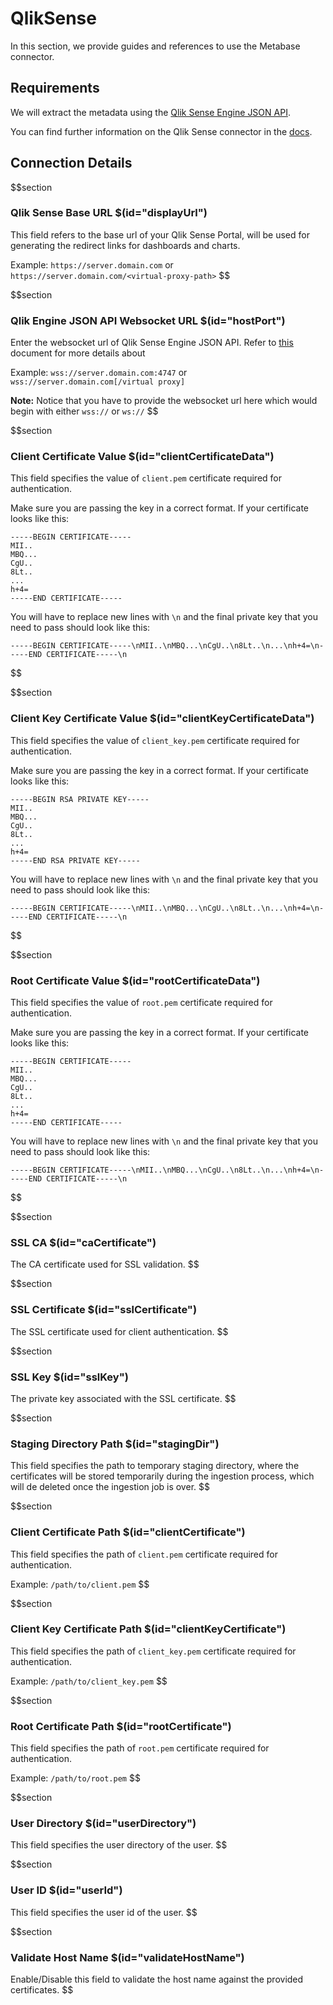 # QlikSense

In this section, we provide guides and references to use the Metabase connector.

## Requirements

We will extract the metadata using the <a href="https://help.qlik.com/en-US/sense-developer/May2023/Subsystems/EngineAPI/Content/Sense_EngineAPI/introducing-engine-API.htm" target="_blank">Qlik Sense Engine JSON API</a>.

You can find further information on the Qlik Sense connector in the <a href="https://docs.open-metadata.org/connectors/dashboard/qliksense" target="_blank">docs</a>.

## Connection Details

$$section
### Qlik Sense Base URL $(id="displayUrl")

This field refers to the base url of your Qlik Sense Portal, will be used for generating the redirect links for dashboards and charts. 

Example: `https://server.domain.com` or `https://server.domain.com/<virtual-proxy-path>`
$$

$$section
### Qlik Engine JSON API Websocket URL $(id="hostPort")

Enter the websocket url of Qlik Sense Engine JSON API. Refer to <a href="https://help.qlik.com/en-US/sense-developer/May2023/Subsystems/EngineAPI/Content/Sense_EngineAPI/GettingStarted/connecting-to-engine-api.htm" target="_blank">this</a> document for more details about 

Example: `wss://server.domain.com:4747` or `wss://server.domain.com[/virtual proxy]`

**Note:** Notice that you have to provide the websocket url here which would begin with either `wss://` or `ws://`
$$

$$section
### Client Certificate Value $(id="clientCertificateData")

This field specifies the value of `client.pem` certificate required for authentication.


Make sure you are passing the key in a correct format. If your certificate looks like this:

```
-----BEGIN CERTIFICATE-----
MII..
MBQ...
CgU..
8Lt..
...
h+4=
-----END CERTIFICATE-----
```

You will have to replace new lines with `\n` and the final private key that you need to pass should look like this:

```
-----BEGIN CERTIFICATE-----\nMII..\nMBQ...\nCgU..\n8Lt..\n...\nh+4=\n-----END CERTIFICATE-----\n
```
$$


$$section
### Client Key Certificate Value $(id="clientKeyCertificateData")

This field specifies the value of `client_key.pem` certificate required for authentication.


Make sure you are passing the key in a correct format. If your certificate looks like this:

```
-----BEGIN RSA PRIVATE KEY-----
MII..
MBQ...
CgU..
8Lt..
...
h+4=
-----END RSA PRIVATE KEY-----
```

You will have to replace new lines with `\n` and the final private key that you need to pass should look like this:

```
-----BEGIN CERTIFICATE-----\nMII..\nMBQ...\nCgU..\n8Lt..\n...\nh+4=\n-----END CERTIFICATE-----\n
```
$$


$$section
### Root Certificate Value $(id="rootCertificateData")

This field specifies the value of `root.pem` certificate required for authentication.


Make sure you are passing the key in a correct format. If your certificate looks like this:

```
-----BEGIN CERTIFICATE-----
MII..
MBQ...
CgU..
8Lt..
...
h+4=
-----END CERTIFICATE-----
```

You will have to replace new lines with `\n` and the final private key that you need to pass should look like this:

```
-----BEGIN CERTIFICATE-----\nMII..\nMBQ...\nCgU..\n8Lt..\n...\nh+4=\n-----END CERTIFICATE-----\n
```
$$

$$section
### SSL CA $(id="caCertificate")
The CA certificate used for SSL validation.
$$

$$section
### SSL Certificate $(id="sslCertificate")
The SSL certificate used for client authentication.
$$

$$section
### SSL Key $(id="sslKey")
The private key associated with the SSL certificate.
$$

$$section
### Staging Directory Path $(id="stagingDir")

This field specifies the path to temporary staging directory, where the certificates will be stored temporarily during the ingestion process, which will de deleted once the ingestion job is over. 
$$

$$section
### Client Certificate Path $(id="clientCertificate")

This field specifies the path of `client.pem` certificate required for authentication. 

Example: `/path/to/client.pem`
$$


$$section
### Client Key Certificate Path $(id="clientKeyCertificate")

This field specifies the path of `client_key.pem` certificate required for authentication. 

Example: `/path/to/client_key.pem`
$$


$$section
### Root Certificate Path $(id="rootCertificate")

This field specifies the path of `root.pem` certificate required for authentication. 

Example: `/path/to/root.pem`
$$

$$section
### User Directory $(id="userDirectory")

This field specifies the user directory of the user.
$$



$$section
### User ID $(id="userId")

This field specifies the user id of the user.
$$


$$section
### Validate Host Name $(id="validateHostName")

Enable/Disable this field to validate the host name against the provided certificates.
$$